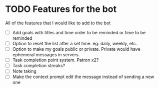 # TODO Features for the bot

All of the features that I would like to add to the bot

- [ ] Add goals with titles and time order to be reminded or time to be reminded
- [ ] Option to reset the list after a set time. eg: daily, weekly, etc.
- [ ] Option to make my goals public or private. Private would have ephemeral messages in servers.
- [ ] Task completion point system. Patron x2?
- [ ] Task completion streaks?
- [ ] Note taking
- [ ] Make the context prompt edit the message instead of sending a new one